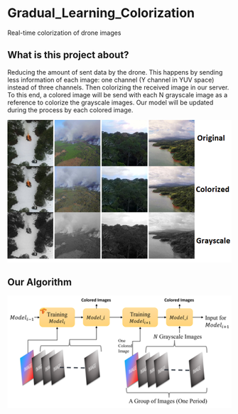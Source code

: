 # Gradual_Learning_Colorization
Real-time colorization of drone images
## What is this project about?
Reducing the amount of sent data by the drone. This happens by sending less information of each image: one channel (Y channel in YUV space) instead of three channels. Then colorizing the received image in our server.
To this end, a colored image will be send with each N grayscale image as a reference to colorize the grayscale images. Our model will be updated during the process by each colored image.

![Colorization Results](Images/Colorization.png)

## Our Algorithm

![Process of colorizationi](Images/Training.png)
